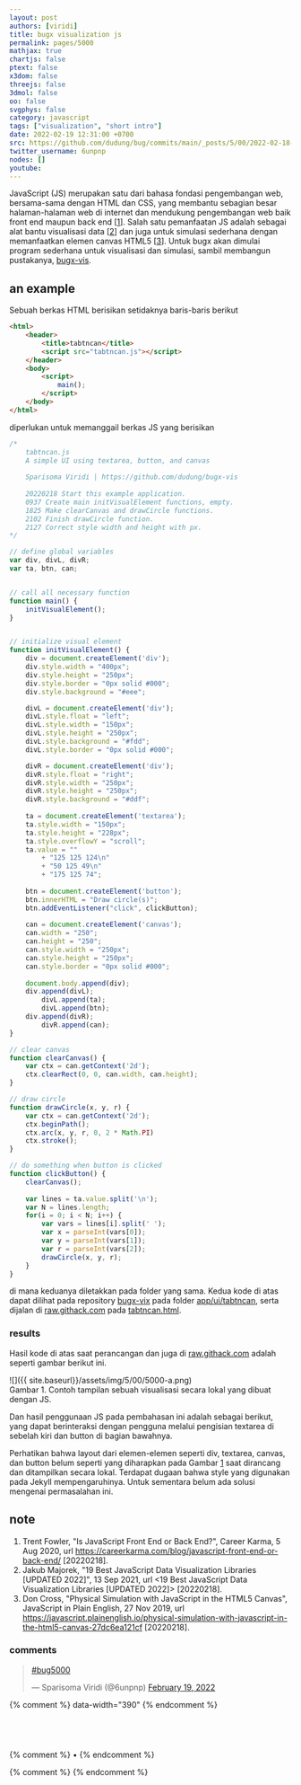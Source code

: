 ```yaml
---
layout: post
authors: [viridi]
title: bugx visualization js
permalink: pages/5000
mathjax: true
chartjs: false
ptext: false
x3dom: false
threejs: false
3dmol: false
oo: false
svgphys: false
category: javascript
tags: ["visualization", "short intro"]
date: 2022-02-19 12:31:00 +0700
src: https://github.com/dudung/bug/commits/main/_posts/5/00/2022-02-18-bugx-visualization-js.md
twitter_username: 6unpnp
nodes: []
youtube:
---
```

JavaScript (JS) merupakan satu dari bahasa fondasi pengembangan web, bersama-sama dengan HTML dan CSS, yang membantu sebagian besar halaman-halaman web di internet dan mendukung pengembangan web baik front end maupun back end [[1](#r01)]. Salah satu pemanfaatan JS adalah sebagai alat bantu visualisasi data [[2](#r02)] dan juga untuk simulasi sederhana dengan memanfaatkan elemen canvas HTML5 [[3](#r03)]. Untuk bugx akan dimulai program sederhana untuk visualisasi dan simulasi, sambil membangun pustakanya, [bugx-vis](https://github.com/dudung/bugx-vis).


## an example
Sebuah berkas HTML berisikan setidaknya baris-baris berikut

```html
<html>
	<header>
		<title>tabtncan</title>
		<script src="tabtncan.js"></script>
	</header>
	<body>
		<script>
			main();
		</script>
	</body>
</html>
```

diperlukan untuk memanggail berkas JS yang berisikan

```javascript
/*
	tabtncan.js
	A simple UI using textarea, button, and canvas
	
	Sparisoma Viridi | https://github.com/dudung/bugx-vis
	
	20220218 Start this example application.
	0937 Create main initVisualElement functions, empty.
	1825 Make clearCanvas and drawCircle functions.
	2102 Finish drawCircle function.
	2127 Correct style width and height with px.
*/

// define global variables
var div, divL, divR;
var ta, btn, can;


// call all necessary function
function main() {
	initVisualElement();
}


// initialize visual element
function initVisualElement() {
	div = document.createElement('div');
	div.style.width = "400px";
	div.style.height = "250px";
	div.style.border = "0px solid #000";
	div.style.background = "#eee";

	divL = document.createElement('div');
	divL.style.float = "left";
	divL.style.width = "150px";
	divL.style.height = "250px";
	divL.style.background = "#fdd";
	divL.style.border = "0px solid #000";

	divR = document.createElement('div');
	divR.style.float = "right";
	divR.style.width = "250px";
	divR.style.height = "250px";
	divR.style.background = "#ddf";
	
	ta = document.createElement('textarea');
	ta.style.width = "150px";
	ta.style.height = "228px";
	ta.style.overflowY = "scroll";
	ta.value = ""
		+ "125 125 124\n"
		+ "50 125 49\n"
		+ "175 125 74";
	
	btn = document.createElement('button');
	btn.innerHTML = "Draw circle(s)";
	btn.addEventListener("click", clickButton);
	
	can = document.createElement('canvas');
	can.width = "250";
	can.height = "250";
	can.style.width = "250px";
	can.style.height = "250px";
	can.style.border = "0px solid #000";
	
	document.body.append(div);
	div.append(divL);
		divL.append(ta);
		divL.append(btn);
	div.append(divR);
		divR.append(can);
}

// clear canvas
function clearCanvas() {
	var ctx = can.getContext('2d');
	ctx.clearRect(0, 0, can.width, can.height);
}

// draw circle
function drawCircle(x, y, r) {
	var ctx = can.getContext('2d');
	ctx.beginPath();
	ctx.arc(x, y, r, 0, 2 * Math.PI)
	ctx.stroke();
}

// do something when button is clicked
function clickButton() {
	clearCanvas();
	
	var lines = ta.value.split('\n');
	var N = lines.length;
	for(i = 0; i < N; i++) {
		var vars = lines[i].split(' ');
		var x = parseInt(vars[0]);
		var y = parseInt(vars[1]);
		var r = parseInt(vars[2]);
		drawCircle(x, y, r);
	}
}
```

di mana keduanya diletakkan pada folder yang sama. Kedua kode di atas dapat dilihat pada repository [bugx-vix](https://github.com/dudung/bugx-vis) pada folder [app/ui/tabtncan](https://github.com/dudung/bugx-vis/tree/main/app/ui/tabtncan), serta dijalan di [raw.githack.com](https://raw.githack.com/) pada [tabtncan.html](https://rawcdn.githack.com/dudung/bugx-vis/b28e36c08a865a235be5f3e8c878c2ad5c89eab7/app/ui/tabtncan/tabtncan.html).

### results
Hasil kode di atas saat perancangan dan juga di [raw.githack.com](https://raw.githack.com/) adalah seperti gambar berikut ini.

![]({{ site.baseurl}}/assets/img/5/00/5000-a.png) \
Gambar <a name='fig1'>1</a>. Contoh tampilan sebuah visualisasi secara lokal yang dibuat dengan JS.

Dan hasil penggunaan JS pada pembahasan ini adalah sebagai berikut, yang dapat berinteraksi dengan pengguna melalui pengisian textarea di sebelah kiri dan button di bagian bawahnya.

<script src="https://rawcdn.githack.com/dudung/bugx-vis/b28e36c08a865a235be5f3e8c878c2ad5c89eab7/app/ui/tabtncan/tabtncan.js"></script>
<script>main();</script>

Perhatikan bahwa layout dari elemen-elemen seperti div, textarea, canvas, dan button belum seperti yang diharapkan pada Gambar [1](#fig1) saat dirancang dan ditampilkan secara lokal. Terdapat dugaan bahwa style yang digunakan pada Jekyll mempengaruhinya. Untuk sementara belum ada solusi mengenai permasalahan ini.


## note
1. <a name='r01'></a>Trent Fowler, "Is JavaScript Front End or Back End?", Career Karma, 5 Aug 2020, url <https://careerkarma.com/blog/javascript-front-end-or-back-end/> [20220218].
2. <a name='r02'></a>Jakub Majorek, "19 Best JavaScript Data Visualization Libraries [UPDATED 2022]", 13 Sep 2021, url <19 Best JavaScript Data Visualization Libraries [UPDATED 2022]> [20220218].
3. <a name='r03'></a>Don Cross, "Physical Simulation with JavaScript in the HTML5 Canvas", JavaScript in Plain English, 27 Nov 2019, url <https://javascript.plainenglish.io/physical-simulation-with-javascript-in-the-html5-canvas-27dc6ea121cf> [20220218].

### comments
<blockquote class="twitter-tweet" data-width="390"><p lang="und" dir="ltr"><a href="https://twitter.com/hashtag/bug5000?src=hash&amp;ref_src=twsrc%5Etfw">#bug5000</a></p>&mdash; Sparisoma Viridi (@6unpnp) <a href="https://twitter.com/6unpnp/status/1494907277824131073?ref_src=twsrc%5Etfw">February 19, 2022</a></blockquote> <script async src="https://platform.twitter.com/widgets.js" charset="utf-8"></script>
{% comment %} data-width="390" {% endcomment %}


## &nbsp;
{% comment %} []() &bull; []() {% endcomment %}


<ans>
</ans>


{% comment %}
{% endcomment %}
